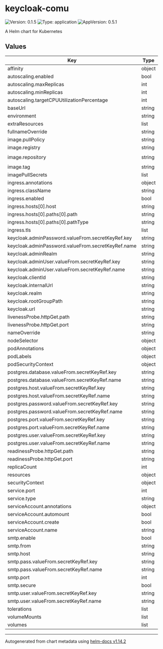 # keycloak-comu

![Version: 0.1.5](https://img.shields.io/badge/Version-0.1.5-informational?style=flat-square) ![Type: application](https://img.shields.io/badge/Type-application-informational?style=flat-square) ![AppVersion: 0.5.1](https://img.shields.io/badge/AppVersion-0.5.1-informational?style=flat-square)

A Helm chart for Kubernetes

## Values

| Key | Type | Default | Description |
|-----|------|---------|-------------|
| affinity | object | `{}` |  |
| autoscaling.enabled | bool | `false` |  |
| autoscaling.maxReplicas | int | `100` |  |
| autoscaling.minReplicas | int | `1` |  |
| autoscaling.targetCPUUtilizationPercentage | int | `80` |  |
| baseUrl | string | `""` |  |
| environment | string | `"production"` |  |
| extraResources | list | `[]` |  |
| fullnameOverride | string | `""` |  |
| image.pullPolicy | string | `"IfNotPresent"` |  |
| image.registry | string | `"ghcr.io"` |  |
| image.repository | string | `"ia-generative/keycloak-comu"` |  |
| image.tag | string | `""` |  |
| imagePullSecrets | list | `[]` |  |
| ingress.annotations | object | `{}` |  |
| ingress.className | string | `""` |  |
| ingress.enabled | bool | `false` |  |
| ingress.hosts[0].host | string | `"chart-example.local"` |  |
| ingress.hosts[0].paths[0].path | string | `"/"` |  |
| ingress.hosts[0].paths[0].pathType | string | `"ImplementationSpecific"` |  |
| ingress.tls | list | `[]` |  |
| keycloak.adminPassword.valueFrom.secretKeyRef.key | string | `"admin-password"` |  |
| keycloak.adminPassword.valueFrom.secretKeyRef.name | string | `""` |  |
| keycloak.adminRealm | string | `""` |  |
| keycloak.adminUser.valueFrom.secretKeyRef.key | string | `"admin-user"` |  |
| keycloak.adminUser.valueFrom.secretKeyRef.name | string | `""` |  |
| keycloak.clientId | string | `""` |  |
| keycloak.internalUrl | string | `""` |  |
| keycloak.realm | string | `""` |  |
| keycloak.rootGroupPath | string | `""` |  |
| keycloak.url | string | `""` |  |
| livenessProbe.httpGet.path | string | `"/"` |  |
| livenessProbe.httpGet.port | string | `"http"` |  |
| nameOverride | string | `""` |  |
| nodeSelector | object | `{}` |  |
| podAnnotations | object | `{}` |  |
| podLabels | object | `{}` |  |
| podSecurityContext | object | `{}` |  |
| postgres.database.valueFrom.secretKeyRef.key | string | `"dbname"` |  |
| postgres.database.valueFrom.secretKeyRef.name | string | `""` |  |
| postgres.host.valueFrom.secretKeyRef.key | string | `"host"` |  |
| postgres.host.valueFrom.secretKeyRef.name | string | `""` |  |
| postgres.password.valueFrom.secretKeyRef.key | string | `"password"` |  |
| postgres.password.valueFrom.secretKeyRef.name | string | `""` |  |
| postgres.port.valueFrom.secretKeyRef.key | string | `"port"` |  |
| postgres.port.valueFrom.secretKeyRef.name | string | `""` |  |
| postgres.user.valueFrom.secretKeyRef.key | string | `"user"` |  |
| postgres.user.valueFrom.secretKeyRef.name | string | `""` |  |
| readinessProbe.httpGet.path | string | `"/"` |  |
| readinessProbe.httpGet.port | string | `"http"` |  |
| replicaCount | int | `1` |  |
| resources | object | `{}` |  |
| securityContext | object | `{}` |  |
| service.port | int | `8080` |  |
| service.type | string | `"ClusterIP"` |  |
| serviceAccount.annotations | object | `{}` |  |
| serviceAccount.automount | bool | `true` |  |
| serviceAccount.create | bool | `true` |  |
| serviceAccount.name | string | `""` |  |
| smtp.enable | bool | `false` |  |
| smtp.from | string | `"no-reply@keycloak.comu"` |  |
| smtp.host | string | `""` |  |
| smtp.pass.valueFrom.secretKeyRef.key | string | `"password"` |  |
| smtp.pass.valueFrom.secretKeyRef.name | string | `""` |  |
| smtp.port | int | `25` |  |
| smtp.secure | bool | `true` |  |
| smtp.user.valueFrom.secretKeyRef.key | string | `"username"` |  |
| smtp.user.valueFrom.secretKeyRef.name | string | `""` |  |
| tolerations | list | `[]` |  |
| volumeMounts | list | `[]` |  |
| volumes | list | `[]` |  |

----------------------------------------------
Autogenerated from chart metadata using [helm-docs v1.14.2](https://github.com/norwoodj/helm-docs/releases/v1.14.2)
